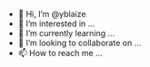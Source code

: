 - 👋 Hi, I’m @yblaize
- 👀 I’m interested in ...
- 🌱 I’m currently learning ...
- 💞️ I’m looking to collaborate on ...
- 📫 How to reach me ...

<!---
yblaize/yblaize is a ✨ special ✨ repository because its `README.md` (this file) appears on your GitHub profile.
You can click the Preview link to take a look at your changes.
--->
